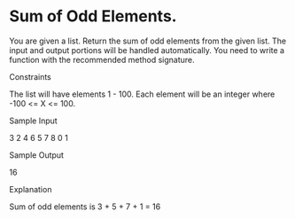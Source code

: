 # Sum of Odd Elements.

You are given a list. Return the sum of odd elements from the given list. The input and output portions will be handled automatically. You need to write a function with the recommended method signature.

Constraints

The list will have elements 1 - 100.
Each element will be an integer where -100 <= X <= 100. 


Sample Input

3
2
4
6
5
7
8
0
1

Sample Output

16

Explanation

Sum of odd elements is 3 + 5 + 7 + 1 = 16